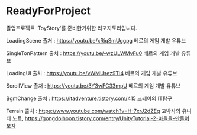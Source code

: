 # ReadyForProject
졸업프로젝트 'ToyStory'를 준비한기위한 리포지토리입니다.

LoadingScene 출처 : https://youtu.be/xRiqSmUggpg 베르의 게임 개발 유튜브 

SingleTonPattern 출처 : https://youtu.be/-wzULWMvFu0 베르의 게임 개발 유튜브

LoadingUI 출처 : https://youtu.be/vWMUsez9TI4 베르의 게임 개발 유튜브

ScrollView 출처 : https://youtu.be/3Y3wFC33mpU 베르의 게임 개발 유튜브

BgmChange 출처 : https://itadventure.tistory.com/415 크레이의 IT탐구

Terrain 출처 : https://www.youtube.com/watch?v=H-7xrJ2dZEg 고박사의 유니티 노트, https://gongdolhoon.tistory.com/entry/UnityTutorial-2-마을을-만들어보자




